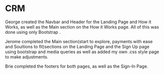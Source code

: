 # CRM
George created the Navbar and Header for the Landing Page and How it Works, as well as the Main section on the How it Works page. All of this was done using only Bootstrap .

Jerome completed the Main section(start to explore, payments with ease and Soultions to fit)sections on the Landing Page and the Sign Up page using bootstrap and media queries as well as added my own .css style page to make adjustments.

Brie completed the footers for both pages, as well as the Sign-In Page.
